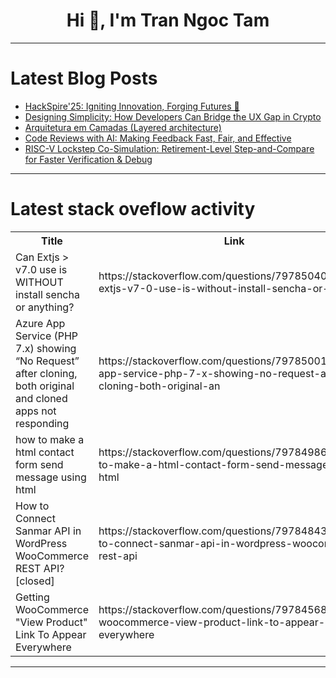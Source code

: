 <h1 align="center">Hi 👋, I'm Tran Ngoc Tam</h1>

---

# Latest Blog Posts 
<!-- BLOG-POST-LIST:START -->
- [HackSpire&#39;25: Igniting Innovation, Forging Futures 🚀](https://dev.to/debaditya_saha_5b45172210/hackspire25-igniting-innovation-forging-futures-1ann)
- [Designing Simplicity: How Developers Can Bridge the UX Gap in Crypto](https://dev.to/chikieabby/designing-simplicity-how-developers-can-bridge-the-ux-gap-in-crypto-j1a)
- [Arquitetura em Camadas &lpar;Layered architecture&rpar;](https://dev.to/yuripeixinho/arquitetura-em-camadas-layered-architecture-a68)
- [Code Reviews with AI: Making Feedback Fast, Fair, and Effective](https://dev.to/jaideepparashar/code-reviews-with-ai-making-feedback-fast-fair-and-effective-4aa8)
- [RISC-V Lockstep Co-Simulation: Retirement-Level Step-and-Compare for Faster Verification &amp; Debug](https://dev.to/alpinumblogs/risc-v-lockstep-co-simulation-retirement-level-step-and-compare-for-faster-verification-debug-gpe)
<!-- BLOG-POST-LIST:END -->

---

# Latest stack oveflow activity
<table>
  <tr><th>Title</th><th>Link</th></tr>
  <!-- STACKOVERFLOW:START --><tr><td>Can Extjs &gt; v7.0 use is WITHOUT install sencha or anything?</td><td>https://stackoverflow.com/questions/79785040/can-extjs-v7-0-use-is-without-install-sencha-or-anything</td></tr><tr><td>Azure App Service &lpar;PHP 7.x&rpar; showing “No Request” after cloning, both original and cloned apps not responding</td><td>https://stackoverflow.com/questions/79785001/azure-app-service-php-7-x-showing-no-request-after-cloning-both-original-an</td></tr><tr><td>how to make a html contact form send message using html</td><td>https://stackoverflow.com/questions/79784986/how-to-make-a-html-contact-form-send-message-using-html</td></tr><tr><td>How to Connect Sanmar API in WordPress WooCommerce REST API? [closed]</td><td>https://stackoverflow.com/questions/79784843/how-to-connect-sanmar-api-in-wordpress-woocommerce-rest-api</td></tr><tr><td>Getting WooCommerce &quot;View Product&quot; Link To Appear Everywhere</td><td>https://stackoverflow.com/questions/79784568/getting-woocommerce-view-product-link-to-appear-everywhere</td></tr><!-- STACKOVERFLOW:END -->
</table>

---


